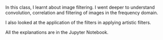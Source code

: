 In this class, I learnt about image filtering. I went deeper to understand convolution, correlation and filtering of images in the frequency domain.

I also looked at the application of the filters in applying artistic filters.

All the explanations are in the Jupyter Notebook.

